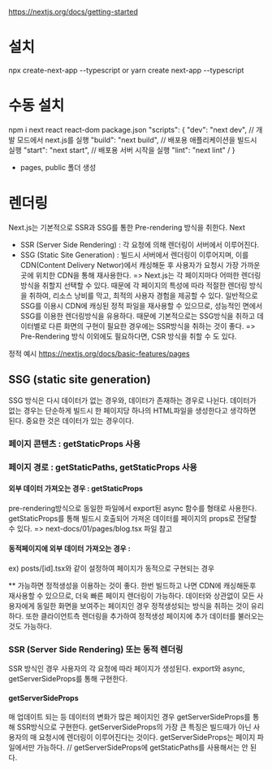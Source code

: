 https://nextjs.org/docs/getting-started
# 설치
npx create-next-app --typescript
or
yarn create next-app --typescript

# 수동 설치
npm i next react react-dom
package.json
"scripts": {
  "dev": "next dev", // 개발 모드에서 next.js를 실행
  "build": "next build", // 배포용 애플리케이션을 빌드시 실행
  "start": "next start", // 배포용 서버 시작을 실행
  "lint": "next lint" /
}
- pages, public 폴더 생성

# 렌더링
Next.js는 기본적으로 SSR과 SSG를 통한 Pre-rendering 방식을 취한다. Next
* SSR (Server Side Rendering) : 각 요청에 의해 렌더링이 서버에서 이루어진다.
* SSG (Static Site Generation) : 빌드시 서버에서 렌더링이 이루어지며, 이를 CDN(Content Delivery Networ)에서 캐싱해둔 후 사용자가 요청시 가장 가까운 곳에 위치한 CDN을 통해 재사용한다.
=> Next.js는 각 페이지마다 어떠한 렌더링 방식을 취할지 선택할 수 있다. 때문에 각 페이지의 특성에 따라 적절한 렌더링 방식을 취하여, 리소스 낭비를 막고, 최적의 사용자 경험을 제공할 수 있다.
일반적으로 SSG를 이용시 CDN에 캐싱된 정적 파일을 재사용할 수 있으므로, 성능적인 면에서 SSG를 이용한 렌더링방식을 유용하다. 때문에 기본적으로는 SSG방식을 취하고 데이터별로 다른 화면의 구현이 필요한 경우에는 SSR방식을 취하는 것이 좋다.
=> Pre-Rendering 방식 이외에도 필요하다면, CSR 방식을 취할 수 도 있다.

정적 예시
https://nextjs.org/docs/basic-features/pages

## SSG (static site generation)
SSG 방식은 다시 데이터가 없는 경우와, 데이터가 존재하는 경우로 나뉜다.
데이터가 없는 경우는 단순하게 빌드시 한 페이지당 하나의 HTML파일을 생성한다고 생각하면 된다.
중요한 것은 데이터가 있는 경우이다.
### 페이지 콘텐츠 : getStaticProps 사용
### 페이지 경로 : getStaticPaths, getStaticProps 사용

#### 외부 데이터 가져오는 경우 : getStaticProps 
pre-rendering방식으로 동일한 파일에서 export된 async 함수를 형태로 사용한다. getStaticProps를 통해 빌드시 호출되어 가져온 데이터를 페이지의 props로 전달할 수 있다.
=> next-docs/01/pages/blog.tsx 파일 참고

#### 동적페이지에 외부 데이터 가져오는 경우 : 
ex) posts/[id].tsx와 같이 설정하여 페이지가 동적으로 구현되는 경우

** 가능하면 정적생성을 이용하는 것이 좋다. 한번 빌드하고 나면 CDN에 캐싱해둔후 재사용할 수 있으므로, 더욱 빠른 페이지 렌더링이 가능하다.
데이터와 상관없이 모든 사용자에게 동일한 화면을 보여주는 페이지인 경우 정적생성되는 방식을 취하는 것이 유리하다. 
또한 클라이언트측 렌더링을 추가하여 정적생성 페이지에 추가 데이터를 불러오는 것도 가능하다.

### SSR (Server Side Rendering) 또는 동적 렌더링
SSR 방식인 경우 사용자의 각 요청에 따라 페이지가 생성된다.
export와 async, getServerSideProps를 통해 구현한다.

#### getServerSideProps
매 업데이트 되는 등 데이터의 변화가 많은 페이지인 경우 getServerSideProps를 통해 SSR방식으로 구현한다. getServerSideProps의 가장 큰 특징은 빌드때가 아닌 사용자의 매 요청시에 렌더링이 이루어진다는 것이다.
getServerSideProps는 페이지 파일에서만 가능하다.
// getServerSideProps에 getStaticPaths를 사용해서는 안 된다.

